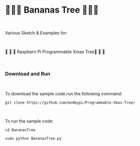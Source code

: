 # :banana::banana::banana: Bananas Tree :banana::banana::banana:

</BR>

Various Sketch &amp; Examples for:

</BR>

 :christmas_tree: :christmas_tree: :christmas_tree: Raspberri Pi Programmable Xmas Tree:christmas_tree: :christmas_tree: :christmas_tree: 
 
 
 </BR>
 
<h3>Download and Run</h3>

</BR>

To download the sample code run the following command:


`git clone https://github.com/modmypi/Programmable-Xmas-Tree/`

</BR>

To run the sample code:


`cd BananasTree`



`sudo python BananasTree.py`


</BR>
